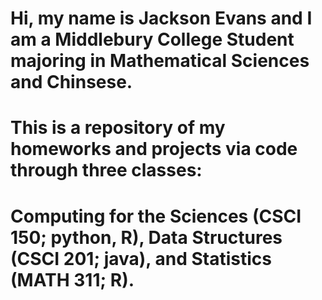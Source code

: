 # Hi, my name is Jackson Evans and I am a Middlebury College Student majoring in Mathematical Sciences and Chinsese.
# This is a repository of my homeworks and projects via code through three classes: 
# Computing for the Sciences (CSCI 150; python, R), Data Structures (CSCI 201; java), and Statistics (MATH 311; R).
